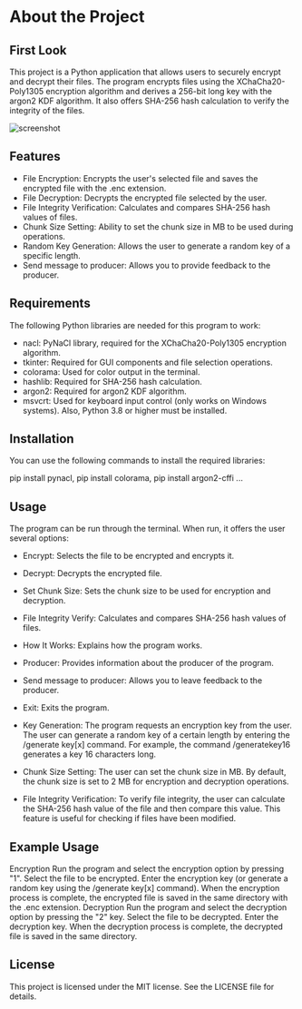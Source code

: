 # About the Project

## First Look
This project is a Python application that allows users to securely encrypt and decrypt their files. The program encrypts files using the XChaCha20-Poly1305 encryption algorithm and derives a 256-bit long key with the argon2 KDF algorithm. It also offers SHA-256 hash calculation to verify the integrity of the files.

![screenshot](https://github.com/ahmetemre3829/Encryption-Program/assets/96890199/2f68a1b8-7724-4cd7-a8cb-81d88b13cb38)
## Features
* File Encryption:
Encrypts the user's selected file and saves the encrypted file with the .enc extension.
* File Decryption: Decrypts the encrypted file selected by the user.
* File Integrity Verification: Calculates and compares SHA-256 hash values of files.
* Chunk Size Setting: Ability to set the chunk size in MB to be used during operations.
* Random Key Generation: Allows the user to generate a random key of a specific length.
* Send message to producer: Allows you to provide feedback to the producer.

## Requirements
The following Python libraries are needed for this program to work:

* nacl: PyNaCl library, required for the XChaCha20-Poly1305 encryption algorithm.
* tkinter: Required for GUI components and file selection operations.
* colorama: Used for color output in the terminal.
* hashlib: Required for SHA-256 hash calculation.
* argon2: Required for argon2 KDF algorithm.
* msvcrt: Used for keyboard input control (only works on Windows systems). Also, Python 3.8 or higher must be installed.

## Installation
You can use the following commands to install the required libraries:

pip install pynacl, pip install colorama, pip install argon2-cffi ...

## Usage
The program can be run through the terminal. When run, it offers the user several options:

* Encrypt:
Selects the file to be encrypted and encrypts it.
* Decrypt:
Decrypts the encrypted file.
* Set Chunk Size:
Sets the chunk size to be used for encryption and decryption.
* File Integrity Verify: Calculates and compares SHA-256 hash values of files.
* How It Works:
Explains how the program works.
* Producer: Provides information about the producer of the program.
* Send message to producer:
Allows you to leave feedback to the producer.
* Exit:
Exits the program.

* Key Generation:
The program requests an encryption key from the user. The user can generate a random key of a certain length by entering the /generate key[x] command. For example, the command /generatekey16 generates a key 16 characters long.

* Chunk Size Setting:
The user can set the chunk size in MB. By default, the chunk size is set to 2 MB for encryption and decryption operations.

* File Integrity Verification: To verify file integrity, the user can calculate the SHA-256 hash value of the file and then compare this value. This feature is useful for checking if files have been modified.

## Example Usage
Encryption Run the program and select the encryption option by pressing "1". Select the file to be encrypted. Enter the encryption key (or generate a random key using the /generate key[x] command). When the encryption process is complete, the encrypted file is saved in the same directory with the .enc extension. Decryption Run the program and select the decryption option by pressing the "2" key. Select the file to be decrypted. Enter the decryption key. When the decryption process is complete, the decrypted file is saved in the same directory.

## License
This project is licensed under the MIT license. See the LICENSE file for details.
